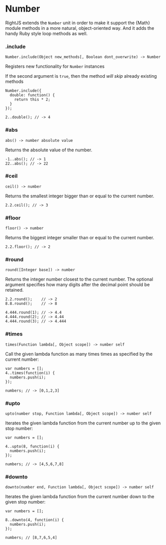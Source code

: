 # Number

RightJS extends the `Number` unit in order to make it support the {Math}
module methods in a more natural, object-oriented way. And it adds the 
handy Ruby style loop methods as well.

### .include

    Number.include(Object new_methods[, Boolean dont_overwrite) -> Number

Registers new functionality for `Number` instances

If the second argument is `true`, then the method _will skip_ already existing methods

    Number.include({
      double: function() {
        return this * 2;
      }
    });
    
    2..double(); // -> 4


### #abs

    abs() -> number absolute value

Returns the absolute value of the number.

    -1..abs(); // -> 1
    22..abs(); // -> 22



### #ceil

    ceil() -> number

Returns the smallest integer bigger than or equal to the current number.

    2.2.ceil(); // -> 3


### #floor

    floor() -> number

Returns the biggest integer smaller than or equal to the current number.

    2.2.floor(); // -> 2


### #round

    round([Integer base]) -> number

Returns the integer number closest to the current number. The optional
argument specifies how many digits after the decimal point should be
retained.

    2.2.round();    // -> 2
    8.8.round();    // -> 8
    
    4.444.round(1); // -> 4.4
    4.444.round(2); // -> 4.44
    4.444.round(3); // -> 4.444


### #times

    times(Function lambda[, Object scope]) -> number self

Call the given lambda function as many times times as specified by the
current number:
    
    var numbers = [];
    4..times(function(i) {
      numbers.push(i);
    });
    
    numbers; // -> [0,1,2,3]



### #upto

    upto(number stop, Function lambda[, Object scope]) -> number self

Iterates the given lambda function from the current number up to the given 
stop number:

    var numbers = [];
    
    4..upto(8, function(i) {
      numbers.push(i);
    });
    
    numbers; // -> [4,5,6,7,8]



### #downto

    downto(number end, Function lambda[, Object scope]) -> number self

Iterates the given lambda function from the current number down to the given 
stop number:

    var numbers = [];
    
    8..downto(4, function(i) {
      numbers.push(i);
    });
    
    numbers; // [8,7,6,5,4]
